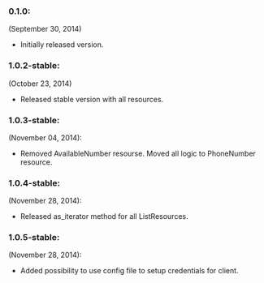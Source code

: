 ### 0.1.0:
(September 30, 2014)

- Initially released version.

### 1.0.2-stable:
(October 23, 2014)

- Released stable version with all resources.

### 1.0.3-stable:
(November 04, 2014):

- Removed AvailableNumber resourse. Moved all logic to PhoneNumber resource.

### 1.0.4-stable:
(November 28, 2014):

- Released as_iterator method for all ListResources.

### 1.0.5-stable:
(November 28, 2014):

- Added possibility to use config file to setup credentials for client.
